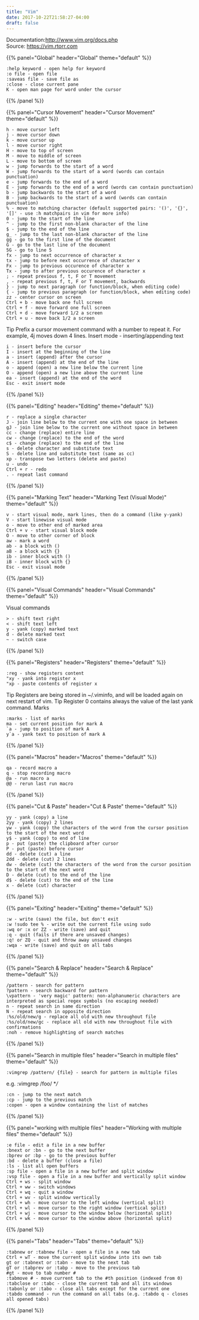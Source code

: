 ```yaml
---
title: "Vim"
date: 2017-10-22T21:58:27-04:00
draft: false
---
```


Documentation:http://www.vim.org/docs.php<br>
Source: https://vim.rtorr.com

{{% panel="Global" header="Global" theme="default" %}}


    :help keyword - open help for keyword
    :o file - open file
    :saveas file - save file as
    :close - close current pane
    K - open man page for word under the cursor

{{% /panel %}}


{{% panel="Cursor Movement" header="Cursor Movement" theme="default" %}}

    h - move cursor left
    j - move cursor down
    k - move cursor up
    l - move cursor right
    H - move to top of screen
    M - move to middle of screen
    L - move to bottom of screen
    w - jump forwards to the start of a word
    W - jump forwards to the start of a word (words can contain punctuation)
    e - jump forwards to the end of a word
    E - jump forwards to the end of a word (words can contain punctuation)
    b - jump backwards to the start of a word
    B - jump backwards to the start of a word (words can contain punctuation)
    % - move to matching character (default supported pairs: '()', '{}', '[]' - use :h matchpairs in vim for more info)
    0 - jump to the start of the line
    ^ - jump to the first non-blank character of the line
    $ - jump to the end of the line
    g_ - jump to the last non-blank character of the line
    gg - go to the first line of the document
    G - go to the last line of the document
    5G - go to line 5
    fx - jump to next occurrence of character x
    tx - jump to before next occurrence of character x
    Fx - jump to previous occurence of character x
    Tx - jump to after previous occurence of character x
    ; - repeat previous f, t, F or T movement
    , - repeat previous f, t, F or T movement, backwards
    } - jump to next paragraph (or function/block, when editing code)
    { - jump to previous paragraph (or function/block, when editing code)
    zz - center cursor on screen
    Ctrl + b - move back one full screen
    Ctrl + f - move forward one full screen
    Ctrl + d - move forward 1/2 a screen
    Ctrl + u - move back 1/2 a screen

Tip Prefix a cursor movement command with a number to repeat it. For example, 4j moves down 4 lines.
Insert mode - inserting/appending text

    i - insert before the cursor
    I - insert at the beginning of the line
    a - insert (append) after the cursor
    A - insert (append) at the end of the line
    o - append (open) a new line below the current line
    O - append (open) a new line above the current line
    ea - insert (append) at the end of the word
    Esc - exit insert mode

{{% /panel %}}


{{% panel="Editing" header="Editing" theme="default" %}}

    r - replace a single character
    J - join line below to the current one with one space in between
    gJ - join line below to the current one without space in between
    cc - change (replace) entire line
    cw - change (replace) to the end of the word
    c$ - change (replace) to the end of the line
    s - delete character and substitute text
    S - delete line and substitute text (same as cc)
    xp - transpose two letters (delete and paste)
    u - undo
    Ctrl + r - redo
    . - repeat last command

{{% /panel %}}


{{% panel="Marking Text" header="Marking Text (Visual Mode)" theme="default" %}}

    v - start visual mode, mark lines, then do a command (like y-yank)
    V - start linewise visual mode
    o - move to other end of marked area
    Ctrl + v - start visual block mode
    O - move to other corner of block
    aw - mark a word
    ab - a block with ()
    aB - a block with {}
    ib - inner block with ()
    iB - inner block with {}
    Esc - exit visual mode

{{% /panel %}}


{{% panel="Visual Commands" header="Visual Commands" theme="default" %}}

Visual commands

    > - shift text right
    < - shift text left
    y - yank (copy) marked text
    d - delete marked text
    ~ - switch case

{{% /panel %}}


{{% panel="Registers" header="Registers" theme="default" %}}

    :reg - show registers content
    "xy - yank into register x
    "xp - paste contents of register x

Tip Registers are being stored in ~/.viminfo, and will be loaded again on next restart of vim.
Tip Register 0 contains always the value of the last yank command.
Marks

    :marks - list of marks
    ma - set current position for mark A
    `a - jump to position of mark A
    y`a - yank text to position of mark A
{{% /panel %}}


{{% panel="Macros" header="Macros" theme="default" %}}

    qa - record macro a
    q - stop recording macro
    @a - run macro a
    @@ - rerun last run macro

{{% /panel %}}


{{% panel="Cut & Paste" header="Cut & Paste" theme="default" %}}

    yy - yank (copy) a line
    2yy - yank (copy) 2 lines
    yw - yank (copy) the characters of the word from the cursor position to the start of the next word
    y$ - yank (copy) to end of line
    p - put (paste) the clipboard after cursor
    P - put (paste) before cursor
    dd - delete (cut) a line
    2dd - delete (cut) 2 lines
    dw - delete (cut) the characters of the word from the cursor position to the start of the next word
    D - delete (cut) to the end of the line
    d$ - delete (cut) to the end of the line
    x - delete (cut) character

{{% /panel %}}


{{% panel="Exiting" header="Exiting" theme="default" %}}

    :w - write (save) the file, but don't exit
    :w !sudo tee % - write out the current file using sudo
    :wq or :x or ZZ - write (save) and quit
    :q - quit (fails if there are unsaved changes)
    :q! or ZQ - quit and throw away unsaved changes
    :wqa - write (save) and quit on all tabs

{{% /panel %}}


{{% panel="Search & Replace" header="Search & Replace" theme="default" %}}

    /pattern - search for pattern
    ?pattern - search backward for pattern
    \vpattern - 'very magic' pattern: non-alphanumeric characters are interpreted as special regex symbols (no escaping needed)
    n - repeat search in same direction
    N - repeat search in opposite direction
    :%s/old/new/g - replace all old with new throughout file
    :%s/old/new/gc - replace all old with new throughout file with confirmations
    :noh - remove highlighting of search matches

{{% /panel %}}


{{% panel="Search in multiple files" header="Search in multiple files" theme="default" %}}

    :vimgrep /pattern/ {file} - search for pattern in multiple files

e.g. :vimgrep /foo/ **/*

    :cn - jump to the next match
    :cp - jump to the previous match
    :copen - open a window containing the list of matches

{{% /panel %}}


{{% panel="working with multiple files" header="Working with multiple files" theme="default" %}}

    :e file - edit a file in a new buffer
    :bnext or :bn - go to the next buffer
    :bprev or :bp - go to the previous buffer
    :bd - delete a buffer (close a file)
    :ls - list all open buffers
    :sp file - open a file in a new buffer and split window
    :vsp file - open a file in a new buffer and vertically split window
    Ctrl + ws - split window
    Ctrl + ww - switch windows
    Ctrl + wq - quit a window
    Ctrl + wv - split window vertically
    Ctrl + wh - move cursor to the left window (vertical split)
    Ctrl + wl - move cursor to the right window (vertical split)
    Ctrl + wj - move cursor to the window below (horizontal split)
    Ctrl + wk - move cursor to the window above (horizontal split)

{{% /panel %}}


{{% panel="Tabs" header="Tabs" theme="default" %}}

    :tabnew or :tabnew file - open a file in a new tab
    Ctrl + wT - move the current split window into its own tab
    gt or :tabnext or :tabn - move to the next tab
    gT or :tabprev or :tabp - move to the previous tab
    #gt - move to tab number #
    :tabmove # - move current tab to the #th position (indexed from 0)
    :tabclose or :tabc - close the current tab and all its windows
    :tabonly or :tabo - close all tabs except for the current one
    :tabdo command - run the command on all tabs (e.g. :tabdo q - closes all opened tabs)
{{% /panel %}}
